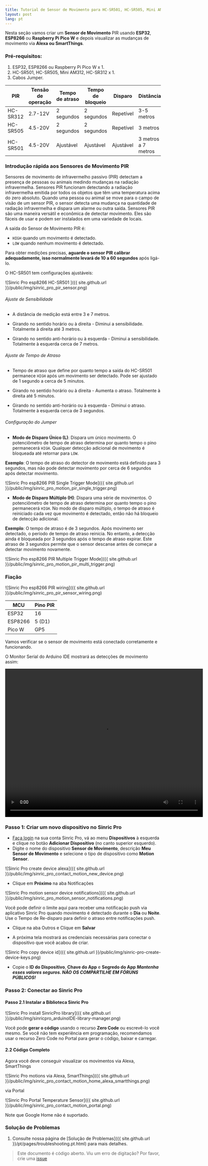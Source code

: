 ```yaml
---
title: Tutorial de Sensor de Movimento para HC-SR501, HC-SR505, Mini AM312, HC-SR312
layout: post
lang: pt
---
```


Nesta seção vamos criar um **Sensor de Movimento** PIR usando **ESP32**, **ESP8266** ou **Raspberry Pi Pico W** e depois visualizar as mudanças de movimento via **Alexa ou SmartThings**.

### Pré-requisitos:

1. ESP32, ESP8266 ou Raspberry Pi Pico W x 1.
2. HC-SR501, HC-SR505, Mini AM312, HC-SR312 x 1.
3. Cabos Jumper.

| PIR       | Tensão de operação | Tempo de atraso | Tempo de bloqueio | Disparo       | Distância
| --------- | -------          |-------     |-------        |-------        |-------
| HC-SR312  |2.7-12V           | 2 segundos  | 2 segundos     | Repetível    | 3-5 metros
| HC-SR505  |4.5-20V           | 2 segundos  | 2 segundos     | Repetível    | 3 metros
| HC-SR501  |4.5-20V           | Ajustável  | Ajustável    | Ajustável    | 3 metros a 7 metros

### Introdução rápida aos Sensores de Movimento PIR

Sensores de movimento de infravermelho passivo (PIR) detectam a presença de pessoas ou animais medindo mudanças na radiação infravermelha. Sensores PIR funcionam detectando a radiação infravermelha emitida por todos os objetos que têm uma temperatura acima do zero absoluto. Quando uma pessoa ou animal se move para o campo de visão de um sensor PIR, o sensor detecta uma mudança na quantidade de radiação infravermelha e dispara um alarme ou outra saída. Sensores PIR são uma maneira versátil e econômica de detectar movimento. Eles são fáceis de usar e podem ser instalados em uma variedade de locais.

A saída do Sensor de Movimento PIR é:

- ``HIGH`` quando um movimento é detectado.
- ``LOW`` quando nenhum movimento é detectado.

Para obter medições precisas, **aguarde o sensor PIR calibrar adequadamente, isso normalmente levará de 10 a 60 segundos** após ligá-lo.

O HC-SR501 tem configurações ajustáveis:

![Sinric Pro esp8266 HC-SR501 ]({{ site.github.url }}/public/img/sinric_pro_pir_sensor.png) 

###### Ajuste de Sensibilidade

- A distância de medição está entre 3 e 7 metros.

- Girando no sentido horário ou à direita - Diminui a sensibilidade. Totalmente à direita até 3 metros.

- Girando no sentido anti-horário ou à esquerda - Diminui a sensibilidade. Totalmente à esquerda cerca de 7 metros.

###### Ajuste de Tempo de Atraso

- Tempo de atraso que define por quanto tempo a saída do HC-SR501 permanece ``HIGH`` após um movimento ser detectado. Pode ser ajustado de 1 segundo a cerca de 5 minutos.

- Girando no sentido horário ou à direita - Aumenta o atraso. Totalmente à direita até 5 minutos.

- Girando no sentido anti-horário ou à esquerda - Diminui o atraso. Totalmente à esquerda cerca de 3 segundos.


###### Configuração do Jumper

- **Modo de Disparo Único (L)**: Dispara um único movimento. O potenciômetro de tempo de atraso determina por quanto tempo o pino permanecerá ``HIGH``. Qualquer detecção adicional de movimento é bloqueada até retornar para ``LOW``.

**Exemplo**: O tempo de atraso do detector de movimento está definido para 3 segundos, mas não pode detectar movimento por cerca de 6 segundos após detectar movimento.

![Sinric Pro esp8266 PIR Single Trigger Mode]({{ site.github.url }}/public/img/sinric_pro_motion_pir_single_trigger.png) 

- **Modo de Disparo Múltiplo (H)**: Dispara uma série de movimentos. O potenciômetro de tempo de atraso determina por quanto tempo o pino permanecerá ``HIGH``. No modo de disparo múltiplo, o tempo de atraso é reiniciado cada vez que movimento é detectado, então não há bloqueio de detecção adicional.

**Exemplo**: O tempo de atraso é de 3 segundos. Após movimento ser detectado, o período de tempo de atraso reinicia. No entanto, a detecção ainda é bloqueada por 3 segundos após o tempo de atraso expirar. Este atraso de 3 segundos permite que o sensor descanse antes de começar a detectar movimento novamente.

![Sinric Pro esp8266 PIR Multiple Trigger Mode]({{ site.github.url }}/public/img/sinric_pro_motion_pir_multi_trigger.png) 

### Fiação

![Sinric Pro esp8266 PIR wiring]({{ site.github.url }}/public/img/sinric_pro_pir_sensor_wiring.png) 


| MCU       | Pino PIR    |
| --------- | ------- |
| ESP32     |    16   |
| ESP8266   |    5 (D1)    |
| Pico W    |    GP5  |

Vamos verificar se o sensor de movimento está conectado corretamente e funcionando.
<script src="https://gist.github.com/kakopappa/bc5a7152c02e4e692ca9ae6708fe6814.js"></script>


O Monitor Serial do Arduino IDE mostrará as detecções de movimento assim:

<video width="640" height="480" controls>
  <source src="{{ site.github.url }}/public/video/sinricpro-motion-sensor-demo.mp4" type="video/mp4">
</video>

 
### Passo 1: Criar um novo dispositivo no Sinric Pro

* [Faça login](http://portal.sinric.pro) na sua conta Sinric Pro, vá ao menu **Dispositivos** à esquerda e clique no botão **Adicionar Dispositivo** (no canto superior esquerdo).
* Digite o nome do dispositivo **Sensor de Movimento**, descrição **Meu Sensor de Movimento** e selecione o tipo de dispositivo como **Motion Sensor**.

![Sinric Pro create device alexa]({{ site.github.url }}/public/img/sinric_pro_contact_motion_new_device.png)

* Clique em **Próximo** na aba Notificações

![Sinric Pro motion sensor device notifications]({{ site.github.url }}/public/img/sinric_pro_motion_sensor_notifications.png)

Você pode definir o limite aqui para receber uma notificação push via aplicativo Sinric Pro quando movimento é detectado durante o **Dia** ou **Noite**. Use o Tempo de Re-disparo para definir o atraso entre notificações push.

* Clique na aba Outros e Clique em **Salvar**

* A próxima tela mostrará as credenciais necessárias para conectar o dispositivo que você acabou de criar.

![Sinric Pro copy device id]({{ site.github.url }}/public/img/sinric-pro-create-device-keys.png)

* Copie o **ID do Dispositivo**, **Chave do App** e **Segredo do App** ***Mantenha esses valores seguros. NÃO OS COMPARTILHE EM FÓRUNS PÚBLICOS!***

### Passo 2: Conectar ao Sinric Pro

#### Passo 2.1 Instalar a Biblioteca Sinric Pro

![Sinric Pro install SinricPro library]({{ site.github.url }}/public/img/sinricpro_arduinoIDE-library-manager.png)

Você pode **gerar o código** usando o recurso **Zero Code** ou escrevê-lo você mesmo. Se você não tem experiência em programação, recomendamos usar o recurso Zero Code no Portal para gerar o código, baixar e carregar.

#### 2.2 Código Completo
  
<script src="https://gist.github.com/kakopappa/f4fd3d769144689f15cfc80d783e8c94.js"></script>
 
Agora você deve conseguir visualizar os movimentos via Alexa, SmartThings
  
![Sinric Pro motions via Alexa, SmartThings]({{ site.github.url }}/public/img/sinric_pro_contact_motion_home_alexa_smartthings.png)

via Portal

![Sinric Pro Portal Temperature Sensor]({{ site.github.url }}/public/img/sinric_pro_contact_motion_portal.png)

Note que Google Home não é suportado.

### Solução de Problemas

1. Consulte nossa página de [Solução de Problemas]({{ site.github.url }}/pt/pages/troubleshooting.pt.html) para mais detalhes.

 
> Este documento é código aberto. Viu um erro de digitação? Por favor, crie uma [issue](https://github.com/sinricpro/help-docs)